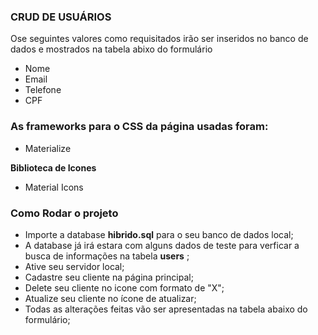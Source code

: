 ### **CRUD DE USUÁRIOS**

Ose seguintes valores como requisitados irão ser inseridos no banco de dados e mostrados na tabela abixo do formulário

* Nome
* Email
* Telefone
* CPF

### As frameworks para o CSS da página usadas foram:

* Materialize


**Biblioteca de Icones**
* Material Icons

### **Como Rodar o projeto**

* Importe a database **hibrido.sql** para o seu banco de dados local;
* A database já irá estara com alguns dados de teste para verficar a busca de informações na tabela **users** ;
* Ative seu servidor local;
* Cadastre seu cliente na página principal;
* Delete seu cliente no icone com formato de "X";
* Atualize seu cliente no ícone de atualizar;
* Todas as alterações feitas vão ser apresentadas na tabela abaixo do formulário;
